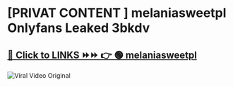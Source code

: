 
 # [PRIVAT CONTENT ] melaniasweetpl Onlyfans Leaked 3bkdv

## <h2><a href="https://clipsfans.com/melaniasweetpl&ref=git">🔗 Click to LINKS ⏩⏩ 👉 🟢 melaniasweetpl </a></h2>

<a href="https://clipsfans.com/melaniasweetpl&ref=git" rel="nofollow" data-target="animated-image.originalLink"><img src="https://i.ibb.co.com/xMMVF88/686577567.gif" alt="Viral Video Original" style="max-width: 100%; display: inline-block;" data-target="animated-image.originalImage"></a>


